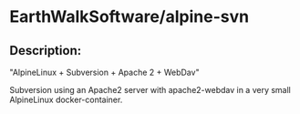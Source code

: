 # EarthWalkSoftware/alpine-svn
## Description:

"AlpineLinux + Subversion + Apache 2 + WebDav"

Subversion using an Apache2 server with apache2-webdav in a very small AlpineLinux docker-container.

